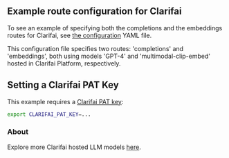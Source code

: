 ## Example route configuration for Clarifai

To see an example of specifying both the completions and the embeddings routes for Clarifai, see [the configuration](config.yaml) YAML file.

This configuration file specifies two routes: 'completions' and 'embeddings', both using models 'GPT-4' and 'multimodal-clip-embed' hosted in Clarifai Platform, respectively.

## Setting a Clarifai PAT Key

This example requires a [Clarifai PAT key](https://docs.clarifai.com/clarifai-basics/authentication/personal-access-tokens/):

```sh
export CLARIFAI_PAT_KEY=...
```

### About
Explore more Clarifai hosted LLM models [here](https://clarifai.com/explore/models).